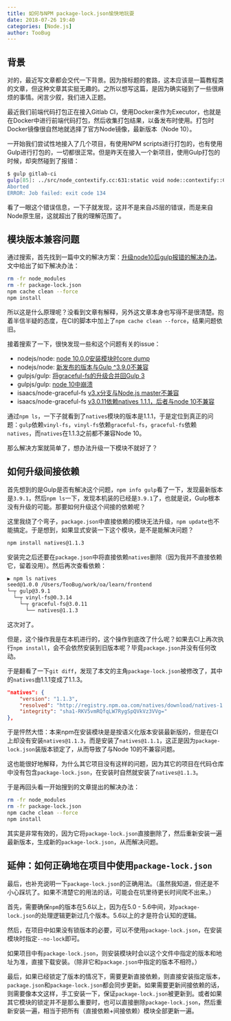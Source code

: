 ```yaml
---
title: 如何与NPM package-lock.json愉快地玩耍
date: 2018-07-26 19:40
categories: [Node.js]
author: TooBug
---
```


## 背景

对的，最近写文章都会交代一下背景。因为按标题的套路，这本应该是一篇教程类的文章，但这种文章其实挺无趣的。之所以想写这篇，是因为确实碰到了一些很麻烦的事情。闲言少叙，我们进入正题。

最近我们前端代码打包正在接入Gitlab CI，使用Docker来作为Executor，也就是在Docker中进行前端代码打包，然后收集打包结果，以备发布时使用。打包时Docker镜像很自然地就选择了官方Node镜像，最新版本（Node 10）。

一开始我们尝试性地接入了几个项目，有使用NPM scripts进行打包的，也有使用Gulp进行打包的，一切都很正常。但是昨天在接入一个新项目，使用Gulp打包的时候，却突然碰到了报错：

```sh
$ gulp gitlab-ci
gulp[85]: ../src/node_contextify.cc:631:static void node::contextify::ContextifyScript::New(const v8::FunctionCallbackInfo<v8::Value>&): Assertion `args[1]->IsString()' failed.
Aborted
ERROR: Job failed: exit code 134
```

看了一眼这个错误信息，一下子就发现，这并不是来自JS层的错误，而是来自Node原生层，这就超出了我的理解范围了。

<!-- more -->

## 模块版本兼容问题

通过搜索，首先找到一篇中文的解决方案：[升级node10后gulp报错的解决办法](https://liyang.pro/after-upgrading-node10-gulp-error-solution/)。文中给出了如下解决办法：

```sh
rm -fr node_modules
rm -fr package-lock.json
npm cache clean --force
npm install
```

所以这是什么原理呢？没看到文章有解释，另外这文章本身也写得不是很清楚。抱着半信半疑的态度，在CI的脚本中加上了`npm cache clean --force`，结果问题依旧。

接着搜索了一下，很快发现一些和这个问题有关的issue：

- nodejs/node: [node 10.0.0安装模块时core dump](https://github.com/nodejs/node/issues/20281)
- nodejs/node: [新发布的版本与Gulp ^3.9.0不兼容](https://github.com/nodejs/node/issues/20285)
- gulpjs/gulp: [将graceful-fs的升级合并回Gulp 3](https://github.com/gulpjs/gulp/issues/2146)
- gulpjs/gulp: [node 10中崩溃](https://github.com/gulpjs/gulp/issues/2162)
- isaacs/node-graceful-fs [v3.x分支与Node.js master不兼容](https://github.com/isaacs/node-graceful-fs/issues/120)
- isaacs/node-graceful-fs [v3.0.11依赖natives 1.1.1，后者与node 10不兼容](https://github.com/isaacs/node-graceful-fs/issues/130)

通过`npm ls`，一下子就看到了`natives`模块的版本是1.1.1，于是定位到真正的问题：`gulp`依赖`vinyl-fs`，`vinyl-fs`依赖`graceful-fs`，`graceful-fs`依赖`natives`，而`natives`在1.1.3之前都不兼容Node 10。

那么解决方案就简单了，想办法升级一下模块不就好了？

## 如何升级间接依赖

首先想到的是Gulp是否有解决这个问题，`npm info gulp`看了一下，发现最新版本是`3.9.1`，然后`npm ls`一下，发现本机装的已经是`3.9.1`了，也就是说，Gulp根本没有升级的可能。那要如何升级这个间接的依赖呢？

这里我绕了个弯子，`package.json`中直接依赖的模块无法升级，`npm update`也不能搞定。于是想到，如果显式安装一下这个模块，是不是能解决问题？

```sh
npm install natives@1.1.3
```

安装完之后还要在`package.json`中将直接依赖`natives`删除（因为我并不直接依赖它，留着没用）。然后再次查看依赖：

```sh
▶ npm ls natives
seed@1.0.0 /Users/TooBug/work/oa/learn/frontend
└─┬ gulp@3.9.1
  └─┬ vinyl-fs@0.3.14
    └─┬ graceful-fs@3.0.11
      └── natives@1.1.3
```

这次对了。

但是，这个操作我是在本机进行的，这个操作到底改了什么呢？如果去CI上再次执行`npm install`，会不会依然安装到旧版本呢？毕竟`package.json`并没有任何改动。

于是翻看了一下`git diff`，发现了本文的主角`package-lock.json`被修改了，其中的`natives`由1.1.1变成了1.1.3。

```json
"natives": {
    "version": "1.1.3",
    "resolved": "http://registry.npm.oa.com/natives/download/natives-1.1.3.tgz",
    "integrity": "sha1-RKV5vmRQfqLW7RygSpQVkVz3VVg="
},
```

于是怦然大悟：本来npm在安装模块是是按语义化版本安装最新版的，但是在CI上却没有安装`natives@1.1.3`，而是安装了`natives@1.1.1`，这正是因为`package-lock.json`装版本锁定了，从而导致了与Node 10的不兼容问题。

这也能很好地解释，为什么其它项目没有这样的问题，因为其它的项目在代码仓库中没有包含`package-lock.json`，在安装时自然就安装了`natives@1.1.3`。

于是再回头看一开始搜到的文章提出的解决办法：

```sh
rm -fr node_modules
rm -fr package-lock.json
npm cache clean --force
npm install
```

其实是非常有效的，因为它将`package-lock.json`直接删除了，然后重新安装一遍最新版本，生成新的`package-lock.json`，从而解决问题。

## 延伸：如何正确地在项目中使用`package-lock.json`

最后，也补充说明一下`package-lock.json`的正确用法。（虽然我知道，但还是不小心踩坑了。如果不清楚它的用法的话，可能会在坑里待更长时间爬不出来。）

首先，需要确保`npm`的版本在5.6以上，因为在5.0 - 5.6中间，对`package-lock.json`的处理逻辑更新过几个版本。5.6以上的才是符合认知的逻辑。

然后，在项目中如果没有锁版本的必要，可以不使用`package-lock.json`，在安装模块时指定`--no-lock`即可。

如果项目中有`package-lock.json`，则安装模块时会以这个文件中指定的版本和地址为准，直接下载安装。（除非它和`package.json`中指定的版本不相符。）

最后，如果已经锁定了版本的情况下，需要更新直接依赖，则直接安装指定版本，`package.json`和`package-lock.json`都会同步更新。如果需要更新间接依赖的话，则需要像本文这样，手工安装一下，保证`package-lock.json`被更新到。或者如果其它模块的锁定并不是那么重要时，也可以直接删除`package-lock.json`，然后重新安装一遍，相当于把所有（直接依赖+间接依赖）模块全部更新一遍。
